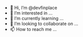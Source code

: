 - 👋 Hi, I’m @devfinplace
- 👀 I’m interested in ...
- 🌱 I’m currently learning ...
- 💞️ I’m looking to collaborate on ...
- 📫 How to reach me ...

<!---
devfinplace/devfinplace is a ✨ special ✨ repository because its `README.md` (this file) appears on your GitHub profile.
You can click the Preview link to take a look at your changes.
--->
